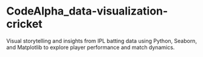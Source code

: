 # CodeAlpha_data-visualization-cricket
Visual storytelling and insights from IPL batting data using Python, Seaborn, and Matplotlib to explore player performance and match dynamics.
